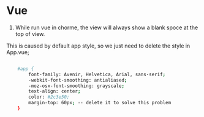 # Vue  

1. While run vue in chorme, the view will always show a blank spoce at the top of view.

This is caused by default app style, so we just need to delete the style in App.vue;

``` bash

    #app {
        font-family: Avenir, Helvetica, Arial, sans-serif;
        -webkit-font-smoothing: antialiased;
        -moz-osx-font-smoothing: grayscale;
        text-align: center;
        color: #2c3e50;
        margin-top: 60px; -- delete it to solve this problem
    }
```
